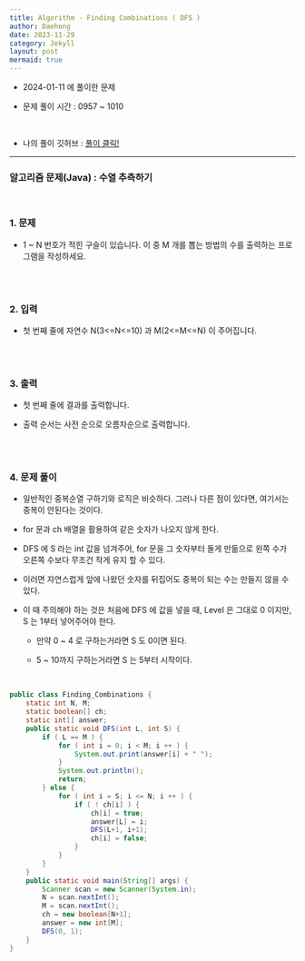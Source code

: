 ```yaml
---
title: Algorithm - Finding Combinations ( DFS )
author: Daehong
date: 2023-11-29
category: Jekyll
layout: post
mermaid: true
---
```


- 2024-01-11 에 풀이한 문제

- 문제 풀이 시간 : 0957 ~ 1010

<br>

* 나의 풀이 깃허브 : 
[풀이 클릭!](https://github.com/JeonDaehong/study-java-algorithm/blob/main/dfs_bfs/Guess_The_Sequence.java)

<hr>

### 알고리즘 문제(Java) : 수열 추측하기

<br>

### 1. 문제

 - 1 ~ N 번호가 적힌 구슬이 있습니다. 이 중 M 개를 뽑는 방법의 수를 출력하는 프로그램을 작성하세요.
 
<br>
<br>

### 2. 입력

 - 첫 번째 줄에 자연수 N(3<=N<=10) 과 M(2<=M<=N) 이 주어집니다.

<br>
<br>

### 3. 출력

 - 첫 번째 줄에 결과를 출력합니다.

 - 출력 순서는 사전 순으로 오름차순으로 출력합니다.
   


<br>
<br>

### 4. 문제 풀이

 - 일반적인 중복순열 구하기와 로직은 비슷하다. 그러나 다른 점이 있다면, 여기서는 중복이 안된다는 것이다.
 
 - for 문과 ch 배열을 활용하여 같은 숫자가 나오지 않게 한다.
 
 - DFS 에 S 라는 int 값을 넘겨주어, for 문을 그 숫자부터 돌게 만듦으로 왼쪽 수가 오른쪽 수보다 무조건 작게 유지 할 수 있다.
 
 - 이러면 자연스럽게 앞에 나왔던 숫자를 뒤집어도 중복이 되는 수는 만들지 않을 수 있다.
 
 - 이 때 주의해야 하는 것은 처음에 DFS 에 값을 넣을 때, Level 은 그대로 0 이지만, S 는 1부터 넣어주어야 한다.
	
	- 만약 0 ~ 4 로 구하는거라면 S 도 0이면 된다.
	
	- 5 ~ 10까지 구하는거라면 S 는 5부터 시작이다.
	
 <br>


```java
public class Finding_Combinations {
    static int N, M;
    static boolean[] ch;
    static int[] answer;
    public static void DFS(int L, int S) {
        if ( L == M ) {
            for ( int i = 0; i < M; i ++ ) {
                System.out.print(answer[i] + " ");
            }
            System.out.println();
            return;
        } else {
            for ( int i = S; i <= N; i ++ ) {
                if ( ! ch[i] ) {
                    ch[i] = true;
                    answer[L] = i;
                    DFS(L+1, i+1);
                    ch[i] = false;
                }
            }
        }
    }
    public static void main(String[] args) {
        Scanner scan = new Scanner(System.in);
        N = scan.nextInt();
        M = scan.nextInt();
        ch = new boolean[N+1];
        answer = new int[M];
        DFS(0, 1);
    }
}
```

<br>
<br>
<br>
<br>
<br>